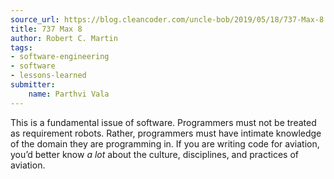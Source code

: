 ```yaml
---
source_url: https://blog.cleancoder.com/uncle-bob/2019/05/18/737-Max-8.html
title: 737 Max 8
author: Robert C. Martin
tags:
- software-engineering
- software
- lessons-learned
submitter:
    name: Parthvi Vala
---
```


This is a fundamental issue of software. Programmers must not be treated as requirement robots. Rather, programmers must have intimate knowledge of the domain they are programming in. If you are writing code for aviation, you’d better know *a lot* about the culture, disciplines, and practices of aviation.
